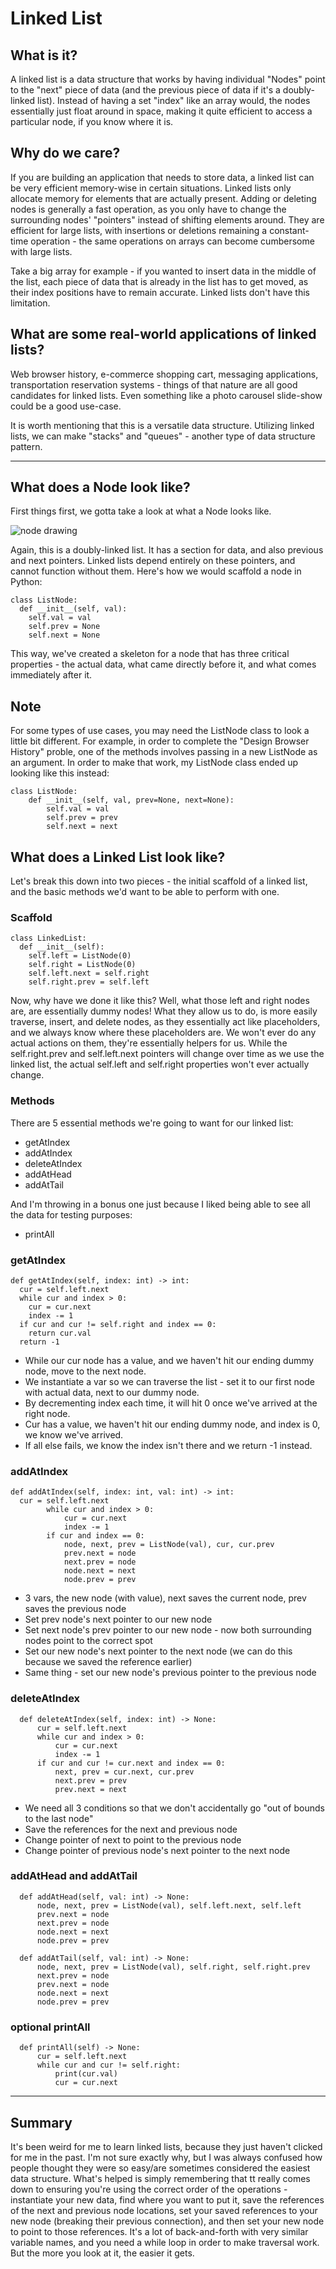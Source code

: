 # Linked List

## What is it?
A linked list is a data structure that works by having individual "Nodes" point to the "next" piece of data (and the previous piece of data if it's a doubly-linked list). Instead of having a set "index" like an array would, the nodes essentially just float around in space, making it quite efficient to access a particular node, if you know where it is. 

## Why do we care?
If you are building an application that needs to store data, a linked list can be very efficient memory-wise in certain situations. Linked lists only allocate memory for elements that are actually present. Adding or deleting nodes is generally a fast operation, as you only have to change the surrounding nodes' "pointers" instead of shifting elements around. They are efficient for large lists, with insertions or deletions remaining a constant-time operation - the same operations on arrays can become cumbersome with large lists.

Take a big array for example - if you wanted to insert data in the middle of the list, each piece of data that is already in the list has to get moved, as their index positions have to remain accurate. Linked lists don't have this limitation.

## What are some real-world applications of linked lists?
Web browser history, e-commerce shopping cart, messaging applications, transportation reservation systems - things of that nature are all good candidates for linked lists. Even something like a photo carousel slide-show could be a good use-case.

It is worth mentioning that this is a versatile data structure. Utilizing linked lists, we can make "stacks" and "queues" - another type of data structure pattern. 

---

## What does a Node look like?
First things first, we gotta take a look at what a Node looks like.

![node drawing](./assets/node.png)

Again, this is a doubly-linked list. It has a section for data, and also previous and next pointers. Linked lists depend entirely on these pointers, and cannot function without them. Here's how we would scaffold a node in Python:

```
class ListNode:
  def __init__(self, val):
    self.val = val
    self.prev = None
    self.next = None
```

This way, we've created a skeleton for a node that has three critical properties - the actual data, what came directly before it, and what comes immediately after it.

## Note

For some types of use cases, you may need the ListNode class to look a little bit different. For example, in order to complete the "Design Browser History" proble, one of the methods involves passing in a new ListNode as an argument. In order to make that work, my ListNode class ended up looking like this instead:

```
class ListNode:
    def __init__(self, val, prev=None, next=None):
        self.val = val
        self.prev = prev
        self.next = next
```

## What does a Linked List look like?

Let's break this down into two pieces - the initial scaffold of a linked list, and the basic methods we'd want to be able to perform with one.

### Scaffold

```
class LinkedList:
  def __init__(self):
    self.left = ListNode(0)
    self.right = ListNode(0)
    self.left.next = self.right
    self.right.prev = self.left
```

Now, why have we done it like this? Well, what those left and right nodes are, are essentially dummy nodes! What they allow us to do, is more easily traverse, insert, and delete nodes, as they essentially act like placeholders, and we always know where these placeholders are. We won't ever do any actual actions on them, they're essentially helpers for us. While the self.right.prev and self.left.next pointers will change over time as we use the linked list, the actual self.left and self.right properties won't ever actually change.

### Methods

There are 5 essential methods we're going to want for our linked list:

* getAtIndex
* addAtIndex
* deleteAtIndex
* addAtHead
* addAtTail

And I'm throwing in a bonus one just because I liked being able to see all the data for testing purposes:

* printAll

### getAtIndex

```
def getAtIndex(self, index: int) -> int:
  cur = self.left.next
  while cur and index > 0:
    cur = cur.next
    index -= 1
  if cur and cur != self.right and index == 0:
    return cur.val
  return -1
```
* While our cur node has a value, and we haven't hit our ending dummy node, move to the next node.
* We instantiate a var so we can traverse the list - set it to our first node with actual data, next to our dummy node.
* By decrementing index each time, it will hit 0 once we've arrived at the right node.
* Cur has a value, we haven't hit our ending dummy node, and index is 0, we know we've arrived.
* If all else fails, we know the index isn't there and we return -1 instead.

### addAtIndex

```
def addAtIndex(self, index: int, val: int) -> int:
  cur = self.left.next
        while cur and index > 0:
            cur = cur.next
            index -= 1
        if cur and index == 0:
            node, next, prev = ListNode(val), cur, cur.prev
            prev.next = node
            next.prev = node
            node.next = next
            node.prev = prev
```
* 3 vars, the new node (with value), next saves the current node, prev saves the previous node
* Set prev node's next pointer to our new node
* Set next node's prev pointer to our new node - now both surrounding nodes point to the correct spot
* Set our new node's next pointer to the next node (we can do this because we saved the reference earlier)
* Same thing - set our new node's previous pointer to the previous node

### deleteAtIndex

```
  def deleteAtIndex(self, index: int) -> None:
      cur = self.left.next
      while cur and index > 0:
          cur = cur.next
          index -= 1
      if cur and cur != cur.next and index == 0:
          next, prev = cur.next, cur.prev
          next.prev = prev
          prev.next = next
```
* We need all 3 conditions so that we don't accidentally go "out of bounds to the last node"
* Save the references for the next and previous node
* Change pointer of next to point to the previous node
* Change pointer of previous node's next pointer to the next node

### addAtHead and addAtTail

```
  def addAtHead(self, val: int) -> None:
      node, next, prev = ListNode(val), self.left.next, self.left
      prev.next = node
      next.prev = node
      node.next = next
      node.prev = prev

  def addAtTail(self, val: int) -> None:
      node, next, prev = ListNode(val), self.right, self.right.prev
      next.prev = node
      prev.next = node
      node.next = next
      node.prev = prev
```

### optional printAll

```
  def printAll(self) -> None:
      cur = self.left.next
      while cur and cur != self.right:
          print(cur.val)
          cur = cur.next
```

---

## Summary

It's been weird for me to learn linked lists, because they just haven't clicked for me in the past. I'm not sure exactly why, but I was always confused how people thought they were so easy/are sometimes considered the easiest data structure. What's helped is simply remembering that tt really comes down to ensuring you're using the correct order of the operations - instantiate your new data, find where you want to put it, save the references of the next and previous node locations, set your saved references to your new node (breaking their previous connection), and then set your new node to point to those references. It's a lot of back-and-forth with very similar variable names, and you need a while loop in order to make traversal work. But the more you look at it, the easier it gets.